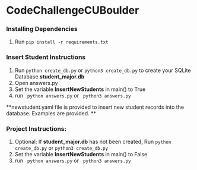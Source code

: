 # CodeChallengeCUBoulder


### Installing Dependencies

1. Run ``` pip install -r requirements.txt ```


### Insert Student Instructions

1. Run ``` python create_db.py ``` or ``` python3 create_db.py ``` to create your SQLite Database **student_major.db**
2. Open answers.py
3. Set the variable **InsertNewStudents**  in main() to True
4. run ``` python answers.py``` or ``` python3 answers.py```


**newstudent.yaml file is provided to insert new student records into the database. Examples are provided. **  


### Project Instructions:

1. Optional: If **student_major.db** has not been created,  Run ``` python create_db.py ``` or ``` python3 create_db.py ```
2. Set the variable **InsertNewStudents**  in main() to False
3. run ``` python answers.py``` or ``` python3 answers.py```
